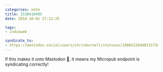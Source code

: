 ```yaml
---
categories: note
title: 1538410405
date: 2018-10-01 17:13:25

tags:
- indieweb

syndicate_to:
- https://mastodon.social/users/chrisburnell/statuses/100821264401317304
---
```


If this makes it onto Mastodon 👋, it means my Micropub endpoint is syndicating correctly!

